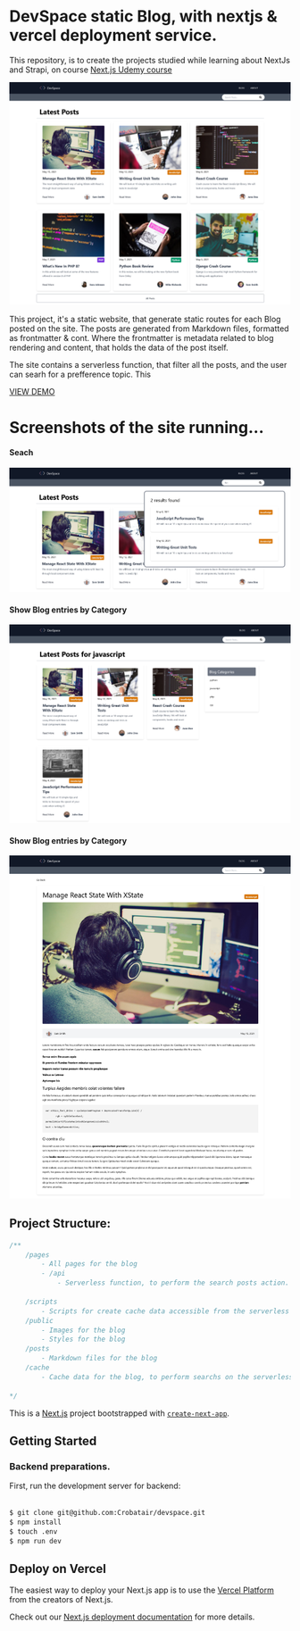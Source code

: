 # DevSpace static Blog, with nextjs & vercel deployment service.

This repository, is to create the projects studied while learning about NextJs and Strapi, on course [Next.js Udemy course](https://www.udemy.com/course/nextjs-dev-to-deployment)


![DevSpace Blog](/public/images/showcase.png 'DevSpace Blog')


This project, it's a static website, that generate static routes for each Blog posted on the site.
The posts are generated from Markdown files, formatted as frontmatter & cont. Where the frontmatter is metadata related to blog rendering and content, that holds the data of the post itself.

The site contains a serverless function, that filter all the posts, and the user can searh for a prefference topic. This

[VIEW DEMO](https://customevents.vercel.app/)

# Screenshots of the site running...

#### Seach
![Search Bar](/public/images/searchShowCase.png 'Search Blogs')

#### Show Blog entries by Category
![Categories](/public/images/categoriesShowCase.png 'Categories')

#### Show Blog entries by Category
![Blog page](/public/images/readMoreShowCase.png 'Blog Page')


## Project Structure:

```javascript
/**
    /pages
        - All pages for the blog
        - /api
            - Serverless function, to perform the search posts action.
        
    /scripts
        - Scripts for create cache data accessible from the serverless function.
    /public
        - Images for the blog
        - Styles for the blog
    /posts
        - Markdown files for the blog
    /cache
        - Cache data for the blog, to perform searchs on the serverless function
        
*/
```

This is a [Next.js](https://nextjs.org/) project bootstrapped with [`create-next-app`](https://github.com/vercel/next.js/tree/canary/packages/create-next-app).

## Getting Started

### Backend preparations.
First, run the development server for backend:

```bash

$ git clone git@github.com:Crobatair/devspace.git
$ npm install
$ touch .env
$ npm run dev

```

## Deploy on Vercel

The easiest way to deploy your Next.js app is to use the [Vercel Platform](https://vercel.com/new?utm_medium=default-template&filter=next.js&utm_source=create-next-app&utm_campaign=create-next-app-readme) from the creators of Next.js.

Check out our [Next.js deployment documentation](https://nextjs.org/docs/deployment) for more details.